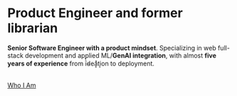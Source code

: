 # Product Engineer and former librarian

**Senior Software Engineer with a product mindset**. Specializing in web full-stack development and applied ML/**GenAI integration**, with almost **five years of experience** from iͪ̔d̴eḁͯti͕on to deployment. 

<br />
<a href="/en/about" class="py-1 px-2">Who I Am</a>
